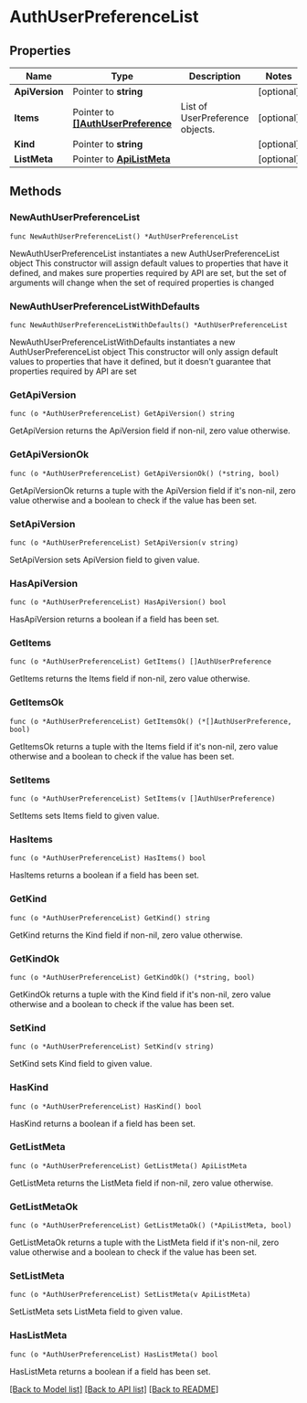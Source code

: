 # AuthUserPreferenceList

## Properties

Name | Type | Description | Notes
------------ | ------------- | ------------- | -------------
**ApiVersion** | Pointer to **string** |  | [optional] 
**Items** | Pointer to [**[]AuthUserPreference**](AuthUserPreference.md) | List of UserPreference objects. | [optional] 
**Kind** | Pointer to **string** |  | [optional] 
**ListMeta** | Pointer to [**ApiListMeta**](apiListMeta.md) |  | [optional] 

## Methods

### NewAuthUserPreferenceList

`func NewAuthUserPreferenceList() *AuthUserPreferenceList`

NewAuthUserPreferenceList instantiates a new AuthUserPreferenceList object
This constructor will assign default values to properties that have it defined,
and makes sure properties required by API are set, but the set of arguments
will change when the set of required properties is changed

### NewAuthUserPreferenceListWithDefaults

`func NewAuthUserPreferenceListWithDefaults() *AuthUserPreferenceList`

NewAuthUserPreferenceListWithDefaults instantiates a new AuthUserPreferenceList object
This constructor will only assign default values to properties that have it defined,
but it doesn't guarantee that properties required by API are set

### GetApiVersion

`func (o *AuthUserPreferenceList) GetApiVersion() string`

GetApiVersion returns the ApiVersion field if non-nil, zero value otherwise.

### GetApiVersionOk

`func (o *AuthUserPreferenceList) GetApiVersionOk() (*string, bool)`

GetApiVersionOk returns a tuple with the ApiVersion field if it's non-nil, zero value otherwise
and a boolean to check if the value has been set.

### SetApiVersion

`func (o *AuthUserPreferenceList) SetApiVersion(v string)`

SetApiVersion sets ApiVersion field to given value.

### HasApiVersion

`func (o *AuthUserPreferenceList) HasApiVersion() bool`

HasApiVersion returns a boolean if a field has been set.

### GetItems

`func (o *AuthUserPreferenceList) GetItems() []AuthUserPreference`

GetItems returns the Items field if non-nil, zero value otherwise.

### GetItemsOk

`func (o *AuthUserPreferenceList) GetItemsOk() (*[]AuthUserPreference, bool)`

GetItemsOk returns a tuple with the Items field if it's non-nil, zero value otherwise
and a boolean to check if the value has been set.

### SetItems

`func (o *AuthUserPreferenceList) SetItems(v []AuthUserPreference)`

SetItems sets Items field to given value.

### HasItems

`func (o *AuthUserPreferenceList) HasItems() bool`

HasItems returns a boolean if a field has been set.

### GetKind

`func (o *AuthUserPreferenceList) GetKind() string`

GetKind returns the Kind field if non-nil, zero value otherwise.

### GetKindOk

`func (o *AuthUserPreferenceList) GetKindOk() (*string, bool)`

GetKindOk returns a tuple with the Kind field if it's non-nil, zero value otherwise
and a boolean to check if the value has been set.

### SetKind

`func (o *AuthUserPreferenceList) SetKind(v string)`

SetKind sets Kind field to given value.

### HasKind

`func (o *AuthUserPreferenceList) HasKind() bool`

HasKind returns a boolean if a field has been set.

### GetListMeta

`func (o *AuthUserPreferenceList) GetListMeta() ApiListMeta`

GetListMeta returns the ListMeta field if non-nil, zero value otherwise.

### GetListMetaOk

`func (o *AuthUserPreferenceList) GetListMetaOk() (*ApiListMeta, bool)`

GetListMetaOk returns a tuple with the ListMeta field if it's non-nil, zero value otherwise
and a boolean to check if the value has been set.

### SetListMeta

`func (o *AuthUserPreferenceList) SetListMeta(v ApiListMeta)`

SetListMeta sets ListMeta field to given value.

### HasListMeta

`func (o *AuthUserPreferenceList) HasListMeta() bool`

HasListMeta returns a boolean if a field has been set.


[[Back to Model list]](../README.md#documentation-for-models) [[Back to API list]](../README.md#documentation-for-api-endpoints) [[Back to README]](../README.md)


